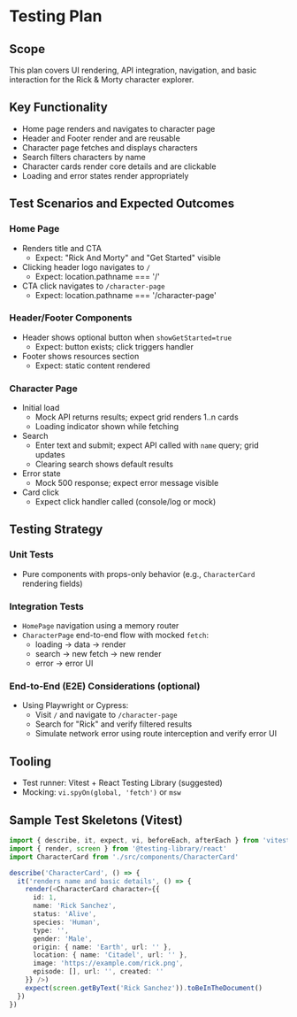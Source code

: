 # Testing Plan

## Scope
This plan covers UI rendering, API integration, navigation, and basic interaction for the Rick & Morty character explorer.

## Key Functionality
- Home page renders and navigates to character page
- Header and Footer render and are reusable
- Character page fetches and displays characters
- Search filters characters by name
- Character cards render core details and are clickable
- Loading and error states render appropriately

## Test Scenarios and Expected Outcomes

### Home Page
- Renders title and CTA
  - Expect: "Rick And Morty" and "Get Started" visible
- Clicking header logo navigates to `/`
  - Expect: location.pathname === '/'
- CTA click navigates to `/character-page`
  - Expect: location.pathname === '/character-page'

### Header/Footer Components
- Header shows optional button when `showGetStarted=true`
  - Expect: button exists; click triggers handler
- Footer shows resources section
  - Expect: static content rendered

### Character Page
- Initial load
  - Mock API returns results; expect grid renders 1..n cards
  - Loading indicator shown while fetching
- Search
  - Enter text and submit; expect API called with `name` query; grid updates
  - Clearing search shows default results
- Error state
  - Mock 500 response; expect error message visible
- Card click
  - Expect click handler called (console/log or mock)

## Testing Strategy

### Unit Tests
- Pure components with props-only behavior (e.g., `CharacterCard` rendering fields)

### Integration Tests
- `HomePage` navigation using a memory router
- `CharacterPage` end-to-end flow with mocked `fetch`:
  - loading -> data -> render
  - search -> new fetch -> new render
  - error -> error UI

### End-to-End (E2E) Considerations (optional)
- Using Playwright or Cypress:
  - Visit `/` and navigate to `/character-page`
  - Search for "Rick" and verify filtered results
  - Simulate network error using route interception and verify error UI

## Tooling
- Test runner: Vitest + React Testing Library (suggested)
- Mocking: `vi.spyOn(global, 'fetch')` or `msw`

## Sample Test Skeletons (Vitest)
```ts
import { describe, it, expect, vi, beforeEach, afterEach } from 'vitest'
import { render, screen } from '@testing-library/react'
import CharacterCard from './src/components/CharacterCard'

describe('CharacterCard', () => {
  it('renders name and basic details', () => {
    render(<CharacterCard character={{
      id: 1,
      name: 'Rick Sanchez',
      status: 'Alive',
      species: 'Human',
      type: '',
      gender: 'Male',
      origin: { name: 'Earth', url: '' },
      location: { name: 'Citadel', url: '' },
      image: 'https://example.com/rick.png',
      episode: [], url: '', created: ''
    }} />)
    expect(screen.getByText('Rick Sanchez')).toBeInTheDocument()
  })
})
```

